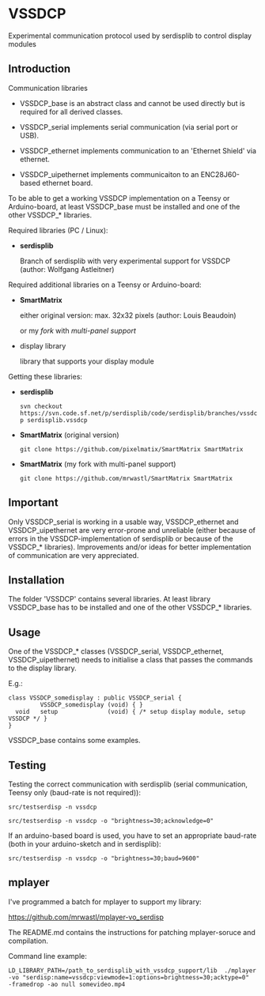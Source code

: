 # VSSDCP
Experimental communication protocol used by serdisplib to control display modules


Introduction
------------

Communication libraries 

* VSSDCP_base is an abstract class and cannot be used directly but is required for all derived classes.

* VSSDCP_serial implements serial communication (via serial port or USB).
* VSSDCP_ethernet implements communication to an 'Ethernet Shield' via ethernet.
* VSSDCP_uipethernet implements communicaiton to an ENC28J60-based ethernet board.


To be able to get a working VSSDCP implementation on a Teensy or Arduino-board, at least VSSDCP_base must be installed
and one of the other VSSDCP_* libraries.


Required libraries (PC / Linux):

* **serdisplib**

  Branch of serdisplib with very experimental support for VSSDCP  (author: Wolfgang Astleitner)


Required additional libraries on a Teensy or Arduino-board:

* **SmartMatrix**

  either original version:  max. 32x32 pixels (author: Louis Beaudoin)

  or my *fork* with *multi-panel support*

* display library

  library that supports your display module


Getting these libraries:

* **serdisplib**

  `svn checkout  https://svn.code.sf.net/p/serdisplib/code/serdisplib/branches/vssdcp serdisplib.vssdcp`

* **SmartMatrix** (original version)

  `git clone https://github.com/pixelmatix/SmartMatrix SmartMatrix`

* **SmartMatrix** (my fork with multi-panel support)

  `git clone https://github.com/mrwastl/SmartMatrix SmartMatrix`

Important
---------

Only VSSDCP_serial is working in a usable way, VSSDCP_ethernet and VSSDCP_uipethernet are very error-prone and unreliable
(either because of errors in the VSSDCP-implementation of serdisplib or because of the VSSDCP_* libraries).
Improvements and/or ideas for better implementation of communication are very appreciated.



Installation
------------

The folder 'VSSDCP' contains several libraries.
At least library VSSDCP_base has to be installed and one of the other VSSDCP_* libraries.


Usage
-----

One of the VSSDCP_* classes (VSSDCP_serial, VSSDCP_ethernet, VSSDCP_uipethernet) needs to initialise a class that passes
the commands to the display library.

E.g.:

```
class VSSDCP_somedisplay : public VSSDCP_serial {
         VSSDCP_somedisplay (void) { }
  void   setup              (void) { /* setup display module, setup VSSDCP */ }
}

```

VSSDCP_base contains some examples.



Testing
-------

Testing the correct communication with serdisplib (serial communication, Teensy only (baud-rate is not required)):

```src/testserdisp -n vssdcp```

```src/testserdisp -n vssdcp -o "brightness=30;acknowledge=0" ```

If an arduino-based board is used, you have to set an appropriate baud-rate (both in your arduino-sketch and in serdisplib):

```src/testserdisp -n vssdcp -o "brightness=30;baud=9600" ```



mplayer
-------

I've programmed a batch for mplayer to support my library:

https://github.com/mrwastl/mplayer-vo_serdisp

The README.md contains the instructions for patching mplayer-soruce and compilation.


Command line example:

```LD_LIBRARY_PATH=/path_to_serdisplib_with_vssdcp_support/lib  ./mplayer -vo "serdisp:name=vssdcp:viewmode=1:options=brightness=30;acktype=0"  -framedrop -ao null somevideo.mp4```
